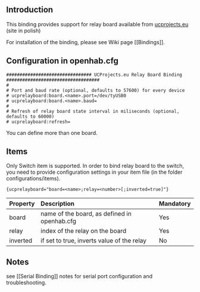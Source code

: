 ## Introduction

This binding provides support for relay board available from [ucprojects.eu](http://ucprojects.eu) (site in polish)

For installation of the binding, please see Wiki page [[Bindings]].

## Configuration in openhab.cfg

    ################################ UCProjects.eu Relay Board Binding ###################################
    #
    # Port and baud rate (optional, defaults to 57600) for every device
    # ucprelayboard:board.<name>.port=/dev/tyUSB0
    # ucprelayboard:board.<name>.baud=
    #
    # Refresh of relay board state interval in miliseconds (optional, defaults to 60000)
    # ucprelayboard:refresh=

You can define more than one board.

## Items

Only Switch item is supported. In order to bind relay board to the switch, you need to provide configuration settings in your item file (in the folder configurations/items).


```
{ucprelayboard="board=<name>;relay=<number>[;inverted=true]"}
```

| Property | Description | Mandatory |
| :------------- | :-----| :--------- |
| board | name of the board, as defined in openhab.cfg | Yes |
| relay | index of the relay on the board | Yes |
| inverted | if set to true, inverts value of the relay | No |

## Notes

see [[Serial Binding]] notes for serial port configuration and troubleshooting.